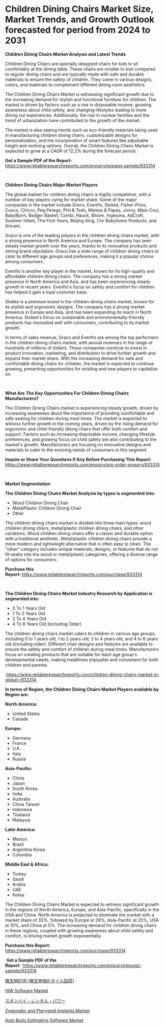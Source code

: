 <p><h1>Children Dining Chairs Market Size, Market Trends, and Growth Outlook forecasted for period from 2024 to 2031</h1></p><p><strong>Children Dining Chairs Market Analysis and Latest Trends</strong></p>
<p><p>Children Dining Chairs are specially designed chairs for kids to sit comfortably at the dining table. These chairs are smaller in size compared to regular dining chairs and are typically made with safe and durable materials to ensure the safety of children. They come in various designs, colors, and materials to complement different dining room aesthetics.</p><p>The Children Dining Chairs Market is witnessing significant growth due to the increasing demand for stylish and functional furniture for children. The market is driven by factors such as a rise in disposable income, growing awareness about child safety, and changing lifestyles leading to more dining out experiences. Additionally, the rise in nuclear families and the trend of urbanization have contributed to the growth of the market.</p><p>The market is also seeing trends such as eco-friendly materials being used in manufacturing children dining chairs, customizable designs for personalization, and the incorporation of smart features like adjustable height and reclining options. Overall, the Children Dining Chairs Market is expected to grow at a CAGR of 12.2% during the forecast period.</p></p>
<p><strong>Get a Sample PDF of the Report:&nbsp;</strong> <a href="https://www.reliableresearchreports.com/enquiry/request-sample/933314">https://www.reliableresearchreports.com/enquiry/request-sample/933314</a></p>
<p>&nbsp;</p>
<p><strong>Children Dining Chairs Major Market Players</strong></p>
<p><p>The global market for children dining chairs is highly competitive, with a number of key players vying for market share. Some of the major companies in the market include Graco, Evenflo, Stokke, Fisher-Price, Cosco, Chicco, Peg Perego, Phil & Teds, Mamas & Papas, Joovy, Maxi-Cosi, BabyBjorn, Badger Basket, Combi, Hauck, Bloom, Inglesina, AdCraft, Summer Infant, The First Years, Beijing Aing, Cixi Babyhome Products, and Aricare.</p><p>Graco is one of the leading players in the children dining chairs market, with a strong presence in North America and Europe. The company has seen steady market growth over the years, thanks to its innovative products and strong brand reputation. Graco has a wide range of children dining chairs to cater to different age groups and preferences, making it a popular choice among consumers.</p><p>Evenflo is another key player in the market, known for its high-quality and affordable children dining chairs. The company has a strong market presence in North America and Asia, and has been experiencing steady growth in recent years. Evenflo's focus on safety and comfort for children has helped it gain a loyal customer base.</p><p>Stokke is a premium brand in the children dining chairs market, known for its stylish and ergonomic designs. The company has a strong market presence in Europe and Asia, and has been expanding its reach in North America. Stokke's focus on sustainable and environmentally-friendly products has resonated well with consumers, contributing to its market growth.</p><p>In terms of sales revenue, Graco and Evenflo are among the top performers in the children dining chairs market, with annual revenues in the range of hundreds of millions of dollars. These companies continue to invest in product innovation, marketing, and distribution to drive further growth and expand their market share. With the increasing demand for safe and comfortable dining chairs for children, the market is expected to continue growing, presenting opportunities for existing and new players to capitalize on.</p></p>
<p>&nbsp;</p>
<p><strong>What Are The Key Opportunities For Children Dining Chairs Manufacturers?</strong></p>
<p><p>The Children Dining Chairs market is experiencing steady growth, driven by increasing awareness about the importance of providing comfortable and safe seating for children during meal times. The market is expected to witness further growth in the coming years, driven by the rising demand for ergonomic and child-friendly dining chairs that offer both comfort and support. Factors such as increasing disposable income, changing lifestyle preferences, and growing focus on child safety are also contributing to the market's growth. Manufacturers are focusing on innovative designs and materials to cater to the evolving needs of consumers in this segment.</p></p>
<p><strong>Inquire or Share Your Questions If Any Before Purchasing This Report:</strong> <a href="https://www.reliableresearchreports.com/enquiry/pre-order-enquiry/933314">https://www.reliableresearchreports.com/enquiry/pre-order-enquiry/933314</a></p>
<p>&nbsp;</p>
<p><strong>Market Segmentation</strong></p>
<p><strong>The Children Dining Chairs Market Analysis by types is segmented into:</strong></p>
<p><ul><li>Wood Children Dining Chair</li><li>MetalPlastic Children Dining Chair</li><li>Other</li></ul></p>
<p><p>The children dining chairs market is divided into three main types: wood children dining chairs, metal/plastic children dining chairs, and other variations. Wood children dining chairs offer a classic and durable option with a traditional aesthetic. Metal/plastic children dining chairs provide a more modern and lightweight alternative that is often easy to clean. The "other" category includes unique materials, designs, or features that do not fit neatly into the wood or metal/plastic categories, offering a diverse range of options for consumers.</p></p>
<p><strong>Purchase this Report:&nbsp;</strong><a href="https://www.reliableresearchreports.com/purchase/933314">https://www.reliableresearchreports.com/purchase/933314</a></p>
<p>&nbsp;</p>
<p><strong>The Children Dining Chairs Market Industry Research by Application is segmented into:</strong></p>
<p><ul><li>0 To 1 Years Old</li><li>1 To 2 Years Old</li><li>2 To 4 Years Old</li><li>4 To 6 Years Old (Including Older)</li></ul></p>
<p><p>The children dining chairs market caters to children in various age groups, including 0 to 1 years old, 1 to 2 years old, 2 to 4 years old, and 4 to 6 years old (including older). Different chair designs and features are available to ensure the safety and comfort of children during meal times. Manufacturers focus on creating products that are suitable for each age group's developmental needs, making mealtimes enjoyable and convenient for both children and parents.</p></p>
<p><a href="https://www.reliableresearchreports.com/children-dining-chairs-market-in-global-r933314">&nbsp;https://www.reliableresearchreports.com/children-dining-chairs-market-in-global-r933314</a></p>
<p><strong>In terms of Region, the Children Dining Chairs Market Players available by Region are:</strong></p>
<p>
    <p> <strong> North America: </strong>
        <ul>
            <li>United States</li>
            <li>Canada</li>
        </ul>
        </p> 
    <p> <strong> Europe: </strong>
        <ul>
            <li>Germany</li>
            <li>France</li>
            <li>U.K.</li>
            <li>Italy</li>
            <li>Russia</li>
        </ul>
        </p> 
    <p> <strong> Asia-Pacific: </strong>
        <ul>
            <li>China</li>
            <li>Japan</li>
            <li>South Korea</li>
            <li>India</li>
            <li>Australia</li>
            <li>China Taiwan</li>
            <li>Indonesia</li>
            <li>Thailand</li>
            <li>Malaysia</li>
        </ul>
        </p> 
    <p> <strong> Latin America: </strong>
        <ul>
            <li>Mexico</li>
            <li>Brazil</li>
            <li>Argentina Korea</li>
            <li>Colombia</li>
        </ul>
        </p> 
    <p> <strong> Middle East & Africa: </strong>
        <ul>
            <li>Turkey</li>
            <li>Saudi</li>
            <li>Arabia</li>
            <li>UAE</li>
            <li>Korea</li>
        </ul>
    </p>
    </p>
<p><p>The Children Dining Chairs Market is expected to witness significant growth in the regions of North America, Europe, and Asia-Pacific, specifically in the USA and China. North America is projected to dominate the market with a market share of 32%, followed by Europe at 28%, Asia-Pacific at 25%, USA at 10%, and China at 5%. The increasing demand for children dining chairs in these regions, coupled with growing awareness about child safety and comfort, is driving market growth exponentially.</p></p>
<p><strong>Purchase this Report: </strong><a href="https://www.reliableresearchreports.com/purchase/933314">https://www.reliableresearchreports.com/purchase/933314</a></p>
<p>&nbsp;<strong>Get a Sample PDF of the Report:&nbsp;&nbsp;</strong><a href="https://www.reliableresearchreports.com/enquiry/request-sample/933314">https://www.reliableresearchreports.com/enquiry/request-sample/933314</a></p>
<p><strong></strong></p>
<p><p><a href="https://medium.com/@leigh4852023/%E5%BE%AE%E7%94%9F%E7%89%A9eor-%E5%BE%AE%E7%94%9F%E7%89%A9%E5%A2%9E%E5%BC%BA%E6%B2%B9%E7%94%B0%E9%87%87%E6%94%B6-%E5%B8%82%E5%9C%BA%E4%BB%BD%E9%A2%9D%E4%B8%8E%E5%B8%82%E5%9C%BA%E5%88%86%E6%9E%90-2024%E5%B9%B4%E8%87%B32031%E5%B9%B4-%E5%A2%9E%E9%95%BF%E8%B6%8B%E5%8A%BF%E5%92%8C%E9%A2%84%E6%B5%8B-d7066edc983f">微生物EOR (微生物強化オイル回収)</a></p><p><a href="https://medium.com/@noelkunzei1/global-hmi-software-market-by-product-type-by-application-by-region-and-companies-industry-f247c8d91a50">HMI Software Market</a></p><p><a href="https://medium.com/@mariek11927/%E3%82%B9%E3%82%BF%E3%83%B3%E3%83%90%E3%82%A4%E3%83%AC%E3%83%B3%E3%82%BF%E3%83%AB%E9%9B%BB%E6%BA%90%E5%B8%82%E5%A0%B4-%E5%B8%82%E5%A0%B4%E3%82%BB%E3%82%B0%E3%83%A1%E3%83%B3%E3%83%86%E3%83%BC%E3%82%B7%E3%83%A7%E3%83%B3-%E5%9C%B0%E7%90%86%E7%9A%84%E5%9C%B0%E5%9F%9F-%E5%8F%8A%E3%81%B32031%E5%B9%B4%E3%81%BE%E3%81%A7%E3%81%AE%E5%B8%82%E5%A0%B4%E4%BA%88%E6%B8%AC-75d58f2b0e56">スタンバイ・レンタル・パワー</a></p><p><a href="https://issuu.com/reportprime-2/docs/zygomatic-and-pterygoid-implants-ma_68f9297c260e95">Zygomatic and Pterygoid Implants Market</a></p><p><a href="https://medium.com/@tankuser238_5568/auto-body-estimating-software-market-share-size-trends-industry-analysis-report-by-application-1e824f196eb2">Auto Body Estimating Software Market</a></p></p>